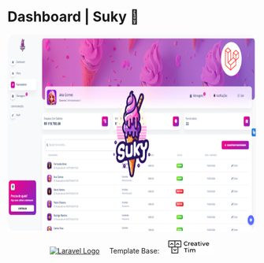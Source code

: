 

# Dashboard | Suky 🍧
<p>

<img width="800" height="400" src="/to_readme/dashboard-suky.png">

</p>

<div style="display: flex; gap: 20px; align-items:center; justify-content:center;">
    <p align="center"><a href="https://laravel.com" target="_blank"><img src="https://raw.githubusercontent.com/laravel/art/master/logo-lockup/5%20SVG/2%20CMYK/1%20Full%20Color/laravel-logolockup-cmyk-red.svg" width="100" alt="Laravel Logo"></a></p>
    <div style="display:flex; gap: 10px;">
        <p>Template Base: </p><a href="https://github.com/creativetimofficial"><img width="100" height="30" src="/to_readme/creative-tim.png"></a>
    </div>
</div>

